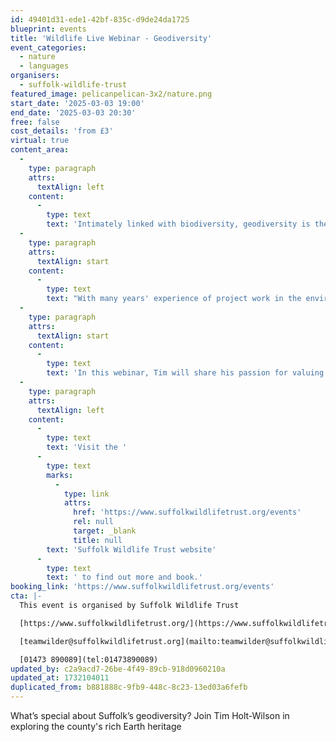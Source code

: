 ```yaml
---
id: 49401d31-ede1-42bf-835c-d9de24da1725
blueprint: events
title: 'Wildlife Live Webinar - Geodiversity'
event_categories:
  - nature
  - languages
organisers:
  - suffolk-wildlife-trust
featured_image: pelicanpelican-3x2/nature.png
start_date: '2025-03-03 19:00'
end_date: '2025-03-03 20:30'
free: false
cost_details: 'from £3'
virtual: true
content_area:
  -
    type: paragraph
    attrs:
      textAlign: left
    content:
      -
        type: text
        text: 'Intimately linked with biodiversity, geodiversity is the non-biological aspect of nature, the physical framework for all life. Often overlooked in nature conservation, it underpins and determines today’s landscape and habitat and provides crucial evidence for our understanding of the evolution of the planet and its wildlife.'
  -
    type: paragraph
    attrs:
      textAlign: start
    content:
      -
        type: text
        text: "With many years' experience of project work in the environment and heritage sector in East Anglia, Tim is a founder member of the GeoSuffolk group and geosites co-ordinator for the Norfolk Geodiversity Partnership. He has published books, papers and reports on geological subjects, and has originated two Earth heritage trails. He is a tutor for the Biodiversity & Environmental Education Society; former honorary president of the Geological Society of Norfolk and of the Norfolk & Norwich Naturalists’ Society; winner of the David Wood National Landscape Award, 2021."
  -
    type: paragraph
    attrs:
      textAlign: start
    content:
      -
        type: text
        text: 'In this webinar, Tim will share his passion for valuing and conserving our Earth heritage and communicating the wealth of evidence for past habitats and wildlife which make Suffolk distinctive. "As we fall into a deepening environmental crisis, it is becoming very clear that the physical Earth and its processes are too important to be overlooked and misunderstood", he says. “Suffolk''s geological story has much to tell”.'
  -
    type: paragraph
    attrs:
      textAlign: left
    content:
      -
        type: text
        text: 'Visit the '
      -
        type: text
        marks:
          -
            type: link
            attrs:
              href: 'https://www.suffolkwildlifetrust.org/events'
              rel: null
              target: _blank
              title: null
        text: 'Suffolk Wildlife Trust website'
      -
        type: text
        text: ' to find out more and book.'
booking_link: 'https://www.suffolkwildlifetrust.org/events'
cta: |-
  This event is organised by Suffolk Wildlife Trust

  [https://www.suffolkwildlifetrust.org/](https://www.suffolkwildlifetrust.org/)

  [teamwilder@suffolkwildlifetrust.org](mailto:teamwilder@suffolkwildlifetrust.org)

  [01473 890089](tel:01473890089)
updated_by: c2a9acd7-26be-4f49-89cb-918d0960210a
updated_at: 1732104011
duplicated_from: b881888c-9fb9-448c-8c23-13ed03a6fefb
---
```

What’s special about Suffolk’s geodiversity? Join Tim Holt-Wilson in exploring the county's rich Earth heritage